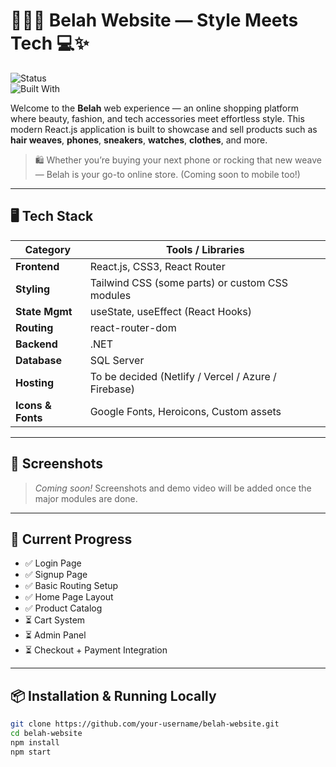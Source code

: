 # 💁🏽‍♀️ Belah Website — Style Meets Tech 💻✨

![Status](https://img.shields.io/badge/status-in%20progress-yellow)  
![Built With](https://img.shields.io/badge/built%20with-ReactJS-purple?logo=react)

Welcome to the **Belah** web experience — an online shopping platform where beauty, fashion, and tech accessories meet effortless style. This modern React.js application is built to showcase and sell products such as **hair weaves**, **phones**, **sneakers**, **watches**, **clothes**, and more.

> 🛍️ Whether you’re buying your next phone or rocking that new weave — Belah is your go-to online store. (Coming soon to mobile too!)

---

## 🖥️ Tech Stack

| Category        | Tools / Libraries                                   |
|----------------|------------------------------------------------------|
| **Frontend**    | React.js, CSS3, React Router                        |
| **Styling**     | Tailwind CSS (some parts) or custom CSS modules     |
| **State Mgmt**  | useState, useEffect (React Hooks)                  |
| **Routing**     | react-router-dom                                    |
| **Backend**     |  .NET            |
| **Database**    | SQL Server                |
| **Hosting**     | To be decided (Netlify / Vercel / Azure / Firebase)|
| **Icons & Fonts** | Google Fonts, Heroicons, Custom assets            |

---

## 📸 Screenshots

> _Coming soon!_ Screenshots and demo video will be added once the major modules are done.

---

## 🚧 Current Progress

- ✅ Login Page  
- ✅ Signup Page  
- ✅ Basic Routing Setup  
- ✅ Home Page Layout  
- ✅ Product Catalog  
- ⏳ Cart System  
- ⏳ Admin Panel  
- ⏳ Checkout + Payment Integration

---

## 📦 Installation & Running Locally

```bash
git clone https://github.com/your-username/belah-website.git
cd belah-website
npm install
npm start
